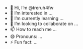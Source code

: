 - 👋 Hi, I’m @treruh4fw
- 👀 I’m interested in ...
- 🌱 I’m currently learning ...
- 💞️ I’m looking to collaborate on ...
- 📫 How to reach me ...
- 😄 Pronouns: ...
- ⚡ Fun fact: ...

<!---
treruh4fw/treruh4fw is a ✨ special ✨ repository because its `README.md` (this file) appears on your GitHub profile.
You can click the Preview link to take a look at your changes.
--->
